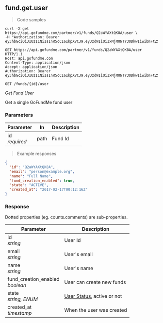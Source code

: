 ## fund.get.user

> Code samples

````shell
curl -X get https://api.gofundme.com/partner/v1/funds/Q2aWYAXtQK8A/user \
-H "Authorization: Bearer eyJhbGciOiJIUzI1NiIsInR5cCI6IkpXVCJ9.eyJzdWIiOiIxMjM0NTY3ODkwIiwibmFtZSI6IkpvaG4gRG9lIiwiYWRtaW4iOnRydWV9.TJVA95OrM7E2cBab30RMHrHDcEfxjoYZgeFONFh7HgQ"
````

````http
GET https://api.gofundme.com/partner/v1/funds/Q2aWYAXtQK8A/user HTTP/1.1
Host: api.gofundme.com
Content-Type: application/json
Accept: application/json
Authorization: Bearer eyJhbGciOiJIUzI1NiIsInR5cCI6IkpXVCJ9.eyJzdWIiOiIxMjM0NTY3ODkwIiwibmFtZSI6IkpvaG4gRG9lIiwiYWRtaW4iOnRydWV9.TJVA95OrM7E2cBab30RMHrHDcEfxjoYZgeFONFh7HgQ
````

`GET /funds/{id}/user`

*Get Fund User*

Get a single GoFundMe fund user

### Parameters

Parameter|In|Description
---|---|---|
id<br>*required*|path|Fund Id

> Example responses

````json
{
  "id": "Q2aWYAXtQK8A",
  "email": "person@example.org",
  "name": "Full Name",
  "fund_creation_enabled": true,
  "state": "ACTIVE",
  "created_at": "2017-02-17T00:12:16Z"
}
````

### Response

Dotted properties (eg. counts.comments) are sub-properties.

Parameter|Description
---|---|
id<br>*string*|User Id
email<br>*string*|User's email
name<br>*string*|User's name
fund_creation_enabled<br>*boolean*|User can create new funds
state<br>*string, ENUM*|[User Status](#user-status), active or not
created_at<br>*timestamp*|When the user was created

